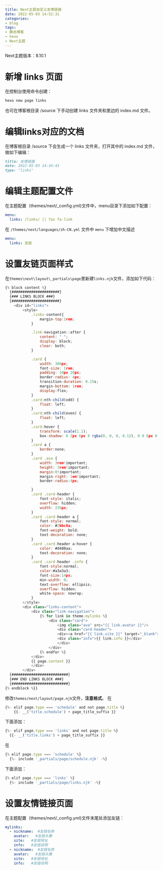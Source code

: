 ```yaml
---
title: Next主题自定义友情链接
date: 2022-05-03 14:52:31
categories:
- blog
tags: 
- 静态博客
- hexo
- Next主题
---
```


Next主题版本：8.10.1

# 新增 links 页面

在控制台使用命令创建：

```bash
hexo new page links
```

也可在博客根目录 /source 下手动创建 links 文件夹和里边的 index.md 文件。

# 编辑links对应的文档

在博客根目录 /source 下会生成一个 links 文件夹，打开其中的 index.md 文件，做如下编辑：

```markdown
title: 友情链接
date: 2022-05-03 14:34:43
type: "links"
```

# 编辑主题配置文件

在主题配置（themes/next/_config.yml)文件中，menu目录下添加如下配置：

```yaml
menu:
  links: /links/ || fas fa-link
```

在 `/themes/next/languages/zh-CN.yml` 文件中 `menu` 下增加中文描述

```yaml
menu:
  links: 友链
```

# 设置友链页面样式

在`themes\next\layout\_partials\page`里新建`links.njk`文件，添加如下代码：

```js
{% block content %}
  {######################}
  {### LINKS BLOCK ###}
  {######################}
    <div id="links">
        <style>
            .links-content{
                margin-top:1rem;
            }

            .link-navigation::after {
                content: " ";
                display: block;
                clear: both;
            }

            .card {
                width: 300px;
                font-size: 1rem;
                padding: 10px 20px;
                border-radius: 4px;
                transition-duration: 0.15s;
                margin-bottom: 1rem;
                display:flex;
            }
            .card:nth-child(odd) {
                float: left;
            }
            .card:nth-child(even) {
                float: left;
            }
            .card:hover {
                transform: scale(1.1);
                box-shadow: 0 2px 6px 0 rgba(0, 0, 0, 0.12), 0 0 6px 0 rgba(0, 0, 0, 0.04);
            }
            .card a {
                border:none; 
            }
            .card .ava {
                width: 3rem!important;
                height: 3rem!important;
                margin:0!important;
                margin-right: 1em!important;
                border-radius:4px;

            }
            .card .card-header {
                font-style: italic;
                overflow: hidden;
                width: 236px;
            }
            .card .card-header a {
                font-style: normal;
                color: #2bbc8a;
                font-weight: bold;
                text-decoration: none;
            }
            .card .card-header a:hover {
                color: #d480aa;
                text-decoration: none;
            }
            .card .card-header .info {
                font-style:normal;
                color:#a3a3a3;
                font-size:14px;
                min-width: 0;
                text-overflow: ellipsis;
                overflow: hidden;
                white-space: nowrap;
            }
        </style>
        <div class="links-content">
            <div class="link-navigation">
                {% for link in theme.mylinks %}
                    <div class="card">
                        <img class="ava" src="{{ link.avatar }}"/>
                        <div class="card-header">
                        <div><a href="{{ link.site }}" target="_blank">@ {{ link.nickname }}</a></div>
                        <div class="info">{{ link.info }}</div>
                        </div>
                    </div>
                {% endfor %}
            </div>
            {{ page.content }}
            </div>
        </div>
  {##########################}
  {### END LINKS BLOCK ###}
  {##########################}
{% endblock %}}
```

修改`themes/next/layout/page.njk`文件，**注意格式**。 在

```js
{%- elif page.type === 'schedule' and not page.title %}
    {{- __('title.schedule') + page_title_suffix }}
```

下面添加：

```js
{%- elif page.type === 'links' and not page.title %}
  {{- __('title.links') + page_title_suffix }}
```

在

```js
{% elif page.type === 'schedule' %}
  {%- include '_partials/page/schedule.njk' -%}
```

下面添加：

```js
{% elif page.type === 'links' %}
  {%- include '_partials/page/links.njk' -%}
```

# 设置友情链接页面

在主题配置（themes/next/_config.yml)文件末尾处添加友链：

```yaml
mylinks:
  - nickname:  #友链名称
    avatar:   #友链头像
    site:   #友链地址
    info:   #友链说明
  - nickname:  #友链名称
    avatar:   #友链头像
    site:   #友链地址
    info:   #友链说明
```
